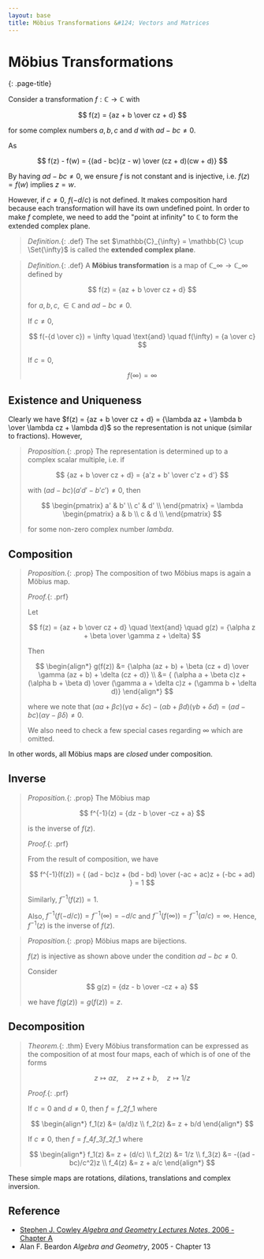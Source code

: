 ```yaml
---
layout: base
title: Möbius Transformations &#124; Vectors and Matrices
---
```


# Möbius Transformations
{: .page-title}

Consider a transformation $f: \mathbb{C} \to \mathbb{C}$ with

$$
f(z) = {az + b \over cz + d}
$$

for some complex numbers $a, b, c$ and $d$ with $ad - bc \not= 0$.

As

$$
f(z) - f(w) = {(ad - bc)(z - w) \over (cz + d)(cw + d)}
$$

By having $ad - bc \not= 0$, we ensure $f$ is not constant and is injective, i.e. $f(z) = f(w)$ implies $z = w$.

However, if $c \not= 0$, $f(-d/c)$ is not defined.
It makes composition hard because each transformation will have its own undefined point.
In order to make $f$ complete, we need to add the "point at infinity" to $\mathbb{C}$ to form the extended complex plane.

> *Definition.*{: .def}
> The set $\mathbb{C}_{\infty} = \mathbb{C} \cup \Set{\infty}$ is called the **extended complex plane**.

> *Definition.*{: .def}
> A **Möbius transformation** is a map of $\mathbb{C}\_\infty \to \mathbb{C}\_\infty$ defined by
>
> $$
  f(z) = {az + b \over cz + d}
  $$
>
> for $a, b, c, \in \mathbb{C}$ and $ad - bc \not= 0$.
>
> If $c \not= 0$,
>
> $$
  f(-{d \over c}) = \infty \quad \text{and} \quad f(\infty) = {a \over c}
  $$
>
> If $c = 0$,
>
> $$
  f(\infty) = \infty
  $$

## Existence and Uniqueness

Clearly we have $f(z) = {az + b \over cz + d} = {\lambda az + \lambda b \over \lambda cz + \lambda d}$ so the representation is not unique (similar to fractions).
However,

> *Proposition.*{: .prop}
> The representation is determined up to a complex scalar multiple, i.e. if
>
> $$
  {az + b \over cz + d} = {a'z + b' \over c'z + d'}
  $$
>
> with $(ad - bc)(a'd' - b'c') \not= 0$, then
>
> $$
  \begin{pmatrix}
  a' & b' \\
  c' & d' \\
  \end{pmatrix} = \lambda \begin{pmatrix}
  a & b \\
  c & d \\
  \end{pmatrix}
  $$
>
> for some non-zero complex number $lambda$.

## Composition

> *Proposition.*{: .prop}
> The composition of two Möbius maps is again a Möbius map.
>
> *Proof.*{: .prf}
>
> Let
>
> $$
  f(z) = {az + b \over cz + d} \quad \text{and} \quad g(z) = {\alpha z + \beta \over \gamma z + \delta}
  $$
>
> Then
>
> $$
  \begin{align*}
  g(f(z)) &= {\alpha (az + b) + \beta (cz + d) \over \gamma (az + b) + \delta (cz + d)} \\
  &= { (\alpha a + \beta c)z + (\alpha b + \beta d) \over (\gamma a + \delta c)z + (\gamma b + \delta d)}
  \end{align*}
  $$
>
> where we note that $(\alpha a + \beta c)(\gamma a + \delta c) - (\alpha b + \beta d)(\gamma b + \delta d) = (ad - bc)(\alpha \gamma - \beta \delta) \not= 0$.
>
> We also need to check a few special cases regarding $\infty$ which are omitted.

In other words, all Möbius maps are _closed_ under composition.

## Inverse

> *Proposition.*{: .prop}
> The Möbius map
>
> $$
  f^{-1}(z) = {dz - b \over -cz + a}
  $$
>
> is the inverse of $f(z)$.
>
> *Proof.*{: .prf}
>
> From the result of composition, we have
>
> $$
  f^{-1}(f(z)) = { (ad - bc)z + (bd - bd) \over (-ac + ac)z + (-bc + ad) } = 1
  $$
>
> Similarly, $f^{-1}(f(z)) = 1$.
>
> Also, $f^{-1}(f(-d/c)) = f^{-1}(\infty) = -d/c$ and $f^{-1}(f(\infty)) = f^{-1}(a/c) = \infty$.
> Hence, $f^{-1}(z)$ is the inverse of $f(z)$.

> *Proposition.*{: .prop}
> Möbius maps are bijections.
>
> $f(z)$ is injective as shown above under the condition $ad - bc \not= 0$.
>
> Consider
>
> $$
  g(z) = {dz - b \over -cz + a}
  $$
>
> we have $f(g(z)) = g(f(z)) = z$.

## Decomposition

> *Theorem.*{: .thm}
> Every Möbius transformation can be expressed as the composition of at most four maps, each of which is of one of the forms
>
> $$
  z \mapsto az, \quad z \mapsto z + b, \quad z \mapsto 1/z
  $$
>
> *Proof.*{: .prf}
>
> If $c = 0$ and $d \not= 0$, then $f = f\_2f\_1$ where
>
> $$
  \begin{align*}
  f_1(z) &= (a/d)z \\
  f_2(z) &= z + b/d
  \end{align*}
  $$
>
> If $c \not= 0$, then $f = f\_4f\_3f\_2f\_1$ where
>
> $$
  \begin{align*}
  f_1(z) &= z + (d/c) \\
  f_2(z) &= 1/z \\
  f_3(z) &= -((ad - bc)/c^2)z \\
  f_4(z) &= z + a/c
  \end{align*}
  $$

These simple maps are rotations, dilations, translations and complex inversion.

## Reference

* [Stephen J. Cowley _Algebra and Geometry Lectures Notes_, 2006 - Chapter A](https://www.damtp.cam.ac.uk/user/sjc1/teaching/AandG/notes.pdf)
* Alan F. Beardon _Algebra and Geometry_, 2005 - Chapter 13

